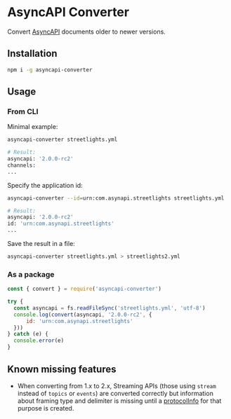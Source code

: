 # AsyncAPI Converter

Convert [AsyncAPI](https://asyncapi.com) documents older to newer versions.

## Installation

```sh
npm i -g asyncapi-converter
```

## Usage

### From CLI

Minimal example:

```sh
asyncapi-converter streetlights.yml

# Result:
asyncapi: '2.0.0-rc2'
channels:
...
```

Specify the application id:

```sh
asyncapi-converter --id=urn:com.asynapi.streetlights streetlights.yml

# Result:
asyncapi: '2.0.0-rc2'
id: 'urn:com.asynapi.streetlights'
...
```

Save the result in a file:

```sh
asyncapi-converter streetlights.yml > streetlights2.yml
```

### As a package

```js
const { convert } = require('asyncapi-converter')

try {
  const asyncapi = fs.readFileSync('streetlights.yml', 'utf-8')
  console.log(convert(asyncapi, '2.0.0-rc2', {
      id: 'urn:com.asynapi.streetlights'
  }))
} catch (e) {
  console.error(e)
}
```

## Known missing features

* When converting from 1.x to 2.x, Streaming APIs (those using `stream` instead of `topics` or `events`) are converted correctly but information about framing type and delimiter is missing until a [protocolInfo](https://github.com/asyncapi/extensions-catalog/issues/1) for that purpose is created.
